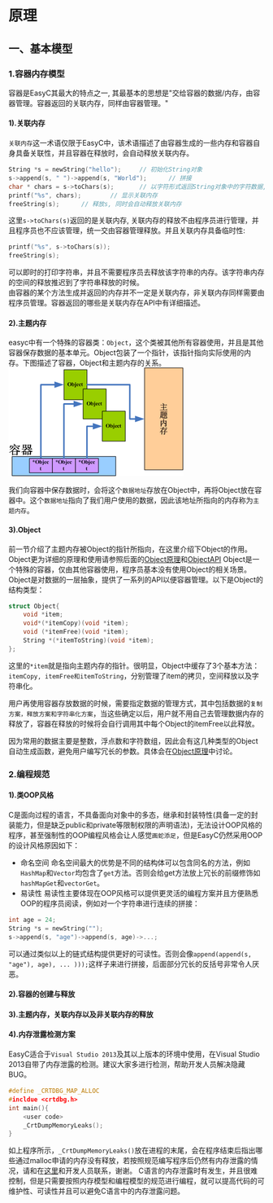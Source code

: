 # 原理

## 一、基本模型
### 1.容器内存模型
容器是EasyC其最大的特点之一, 其最基本的思想是"交给容器的数据/内存，由容器管理。容器返回的关联内存，同样由容器管理。"
#### 1).关联内存
`关联内存`这一术语仅限于EasyC中，该术语描述了由容器生成的一些内存和容器自身具备关联性，并且容器在释放时，会自动释放关联内存。
```C
String *s = newString("hello");		// 初始化String对象
s->append(s, " ")->append(s, "World");		// 拼接
char * chars = s->toChars(s);		// 以字符形式返回String对象中的字符数据, chars所指向的内存属于关联内存
printf("%s", chars);		// 显示关联内存
freeString(s);		// 释放s, 同时会自动释放关联内存
```
这里`s->toChars(s)`返回的是关联内存, 关联内存的释放不由程序员进行管理，并且程序员也不应该管理，统一交由容器管理释放。并且关联内存具备临时性:
```C
printf("%s", s->toChars(s));
freeString(s);
```
可以即时的打印字符串，并且不需要程序员去释放该字符串的内存。该字符串内存的空间的释放推迟到了字符串释放的时候。<br>
由容器的某个方法生成并返回的内存并不一定是关联内存，非关联内存同样需要由程序员管理。容器返回的哪些是关联内存在API中有详细描述。
#### 2).主题内存
easyc中有一个特殊的容器类：`Object`，这个类被其他所有容器使用，并且是其他容器保存数据的基本单元。Object包装了一个指针，该指针指向实际使用的内存。下图描述了容器，Object和主题内存的关系。
![容器、Object与主题内存的关系](subjectMemory.gif)

我们向容器中保存数据时，会将这个`数据地址`存放在Object中，再将Object放在容器中。这个`数据地址`指向了我们用户使用的数据，因此该地址所指向的内存称为`主题内存`。

#### 3).Object
前一节介绍了主题内存被Object的指针所指向，在这里介绍下Object的作用。Object更为详细的原理和使用请参照后面的[Object原理]()和[ObjectAPI]()
Object是一个特殊的容器，仅由其他容器使用，程序员基本没有使用Object的相关场景。Object是对数据的一层抽象，提供了一系列的API以便容器管理。以下是Object的结构类型：
```C
struct Object{
	void *item;
	void*(*itemCopy)(void *item);
	void (*itemFree)(void *item);
	String *(*itemToString)(void *item);
};
```
这里的`*item`就是指向主题内存的指针。很明显，Object中缓存了3个基本方法：`itemCopy, itemFree和itemToString`，分别管理了item的拷贝，空间释放以及字符串化。

用户再使用容器存放数据的时候，需要指定数据的管理方式，其中包括数据的`复制方案，释放方案和字符串化方案`，当这些确定以后，用户就不用自己去管理数据内存的释放了，容器在释放的时候将会自行调用其中每个Object的itemFree以此释放。

因为常用的数据主要是整数，浮点数和字符数组，因此会有这几种类型的Object自动生成函数，避免用户编写冗长的参数。具体会在[Object原理]()中讨论。
### 2.编程规范
#### 1).类OOP风格
C是面向过程的语言，不具备面向对象中的多态，继承和封装特性(具备一定的封装能力，但是缺乏public和private等限制权限的声明语法)，无法设计OOP风格的程序，甚至强制性的OOP编程风格会让人感觉`画蛇添足`，但是EasyC仍然采用OOP的设计风格原因如下：
* 命名空间
	命名空间最大的优势是不同的结构体可以包含同名的方法，例如`HashMap`和`Vector`均包含了`get`方法。否则会给get方法放上冗长的前缀修饰如`hashMapGet`和`vectorGet`。
* 易读性
	易读性主要体现在OOP风格可以提供更灵活的编程方案并且方便熟悉OOP的程序员阅读，例如对一个字符串进行连续的拼接：
```C
int age = 24;
String *s = newString("");
s->append(s, "age")->append(s, age)->...;
```
可以通过类似以上的链式结构提供更好的可读性。否则会像`append(append(s, "age"), age), ... )));`这样子来进行拼接，后面部分冗长的反括号非常令人厌恶。

#### 2).容器的创建与释放

#### 3).主题内存，关联内存以及非关联内存的释放

#### 4).内存泄露检测方案
EasyC适合于`Visual Studio 2013`及其以上版本的环境中使用，在Visual Studio 2013自带了内存泄露的检测。建议大家多进行检测，帮助开发人员解决隐藏BUG。
```C
#define _CRTDBG_MAP_ALLOC
#incldue <crtdbg.h>
int main(){
	<user code>
	_CrtDumpMemoryLeaks();
}
```
如上程序所示，`_CrtDumpMemoryLeaks()`放在进程的末尾，会在程序结束后指出哪些通过malloc申请的内存没有释放，若按照规范编写程序后仍然有内存泄露的情况，请和在[这里](https://github.com/swjtuISL/EasyC/issues)和开发人员联系，谢谢。
C语言的内存泄露时有发生，并且很难控制，但是只需要按照内存模型和编程模型的规范进行编程，就可以提高代码的可维护性、可读性并且可以避免C语言中的内存泄露问题。